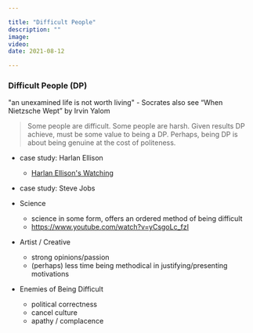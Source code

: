 ```yaml
---

title: "Difficult People"
description: ""
image:
video:
date: 2021-08-12

---
```


### Difficult People (DP)

"an unexamined life is not worth living"
\- Socrates also see “When Nietzsche Wept” by Irvin Yalom

> Some people are difficult.
> Some people are harsh.
> Given results DP achieve, must be some value to being a DP.
> Perhaps, being DP is about being genuine at the cost of politeness.

- case study: Harlan Ellison
	- [Harlan Ellison's Watching](https://www.youtube.com/watch?v=ys5JtmliHvU&list=TLPQMDMwODIwMjF7Oi4bRIjcag&index=18)

- case study: Steve Jobs

- Science
	- science in some form, offers an ordered method of being difficult
	- https://www.youtube.com/watch?v=yCsgoLc_fzI

- Artist / Creative
	- strong opinions/passion
	- (perhaps) less time being methodical in justifying/presenting motivations

- Enemies of Being Difficult
	- political correctness
	- cancel culture
	- apathy / complacence
